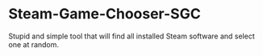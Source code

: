 # Steam-Game-Chooser-SGC
Stupid and simple tool that will find all installed Steam software and select one at random.

